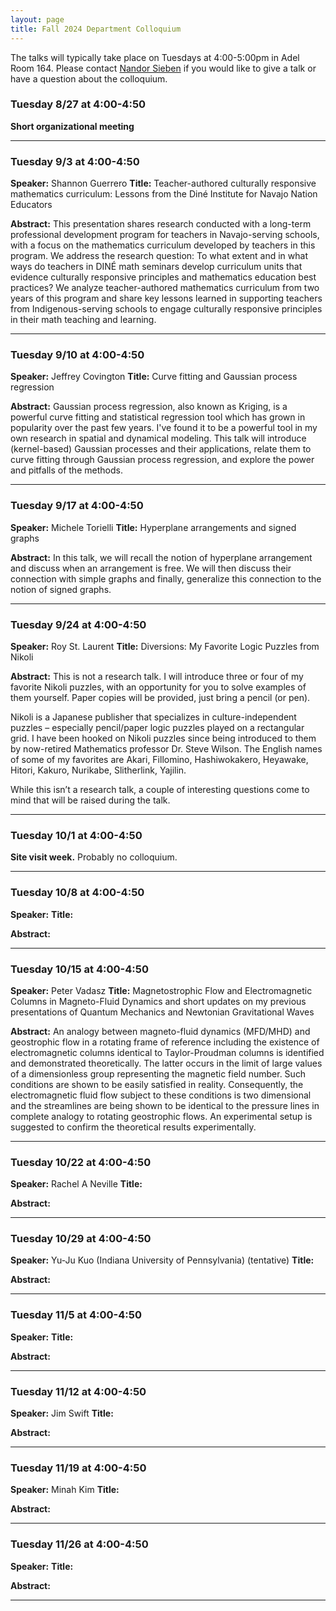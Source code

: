 ```yaml
---
layout: page
title: Fall 2024 Department Colloquium
---
```


The talks will typically take place on Tuesdays at 4:00-5:00pm in Adel Room 164. Please contact <a href="mailto:nandor.sieben@nau.edu">Nandor Sieben</a> if you would like to give a talk or have a question about the colloquium.

### Tuesday 8/27 at 4:00-4:50
**Short organizational meeting** 
<hr>

### Tuesday 9/3 at 4:00-4:50
**Speaker:** Shannon Guerrero
**Title:** Teacher-authored culturally responsive mathematics curriculum: Lessons from the Diné Institute for Navajo Nation Educators

**Abstract:** 
This presentation shares research conducted with a long-term professional development program for teachers in Navajo-serving schools, with a focus on the mathematics curriculum developed by teachers in this program. We address the research question: To what extent and in what ways do teachers in DINÉ math seminars develop curriculum units that evidence culturally responsive principles and mathematics education best practices? We analyze teacher-authored mathematics curriculum from two years of this program and share key lessons learned in supporting teachers from Indigenous-serving schools to engage culturally responsive principles in their math teaching and learning.

<hr>

### Tuesday 9/10 at 4:00-4:50
**Speaker:** Jeffrey Covington
**Title:** Curve fitting and Gaussian process regression

**Abstract:** 
Gaussian process regression, also known as Kriging, is a powerful curve fitting and statistical regression tool which has grown in popularity over the past few years. I've found it to be a powerful tool in my own research in spatial and dynamical modeling. This talk will introduce (kernel-based) Gaussian processes and their applications, relate them to curve fitting through Gaussian process regression, and explore the power and pitfalls of the methods.

<hr>

### Tuesday 9/17 at 4:00-4:50
**Speaker:** Michele Torielli
**Title:** Hyperplane arrangements and signed graphs

**Abstract:** 
In this talk, we will recall the notion of hyperplane arrangement and discuss  when an arrangement is free. We will then discuss their connection with simple graphs and finally, generalize this connection to the notion of signed graphs.

<hr>

### Tuesday 9/24 at 4:00-4:50
**Speaker:** Roy St. Laurent
**Title:** Diversions: My Favorite Logic Puzzles from Nikoli

**Abstract:** 
This is not a research talk. I will introduce three or four of my favorite Nikoli puzzles, with an opportunity for you to solve examples of them yourself. Paper copies will be provided, just bring a pencil (or pen).

Nikoli is a Japanese publisher that specializes in culture-independent puzzles – especially pencil/paper logic puzzles played on a rectangular grid. I have been hooked on Nikoli puzzles since being introduced to them by now-retired Mathematics professor Dr. Steve Wilson. The English names of some of my favorites are Akari, Fillomino, Hashiwokakero, Heyawake, Hitori, Kakuro, Nurikabe, Slitherlink, Yajilin.

While this isn’t a research talk, a couple of interesting questions come to mind that will be raised during the talk.

<hr>

### Tuesday 10/1 at 4:00-4:50
**Site visit week.** Probably no colloquium.

<hr>

### Tuesday 10/8 at 4:00-4:50 
**Speaker:** 
**Title:** 

**Abstract:** 

<hr>

### Tuesday 10/15 at 4:00-4:50
**Speaker:** Peter Vadasz
**Title:** Magnetostrophic Flow and Electromagnetic Columns in Magneto-Fluid Dynamics and short updates on my previous presentations of Quantum Mechanics and Newtonian Gravitational Waves 

**Abstract:** 
An analogy between magneto-fluid dynamics (MFD/MHD) and geostrophic flow in a rotating frame of reference including the existence of electromagnetic columns identical to Taylor-Proudman columns is identified and demonstrated theoretically. The latter occurs in the limit of large values of a dimensionless group representing the magnetic field number. Such conditions are shown to be easily satisfied in reality. Consequently, the electromagnetic fluid flow subject to these conditions is two dimensional and the streamlines are being shown to be identical to the pressure lines in complete analogy to rotating geostrophic flows. An experimental setup is suggested to confirm the theoretical results experimentally. 

<hr>

### Tuesday 10/22 at 4:00-4:50

**Speaker:** Rachel A Neville
**Title:** 

**Abstract:** 

<hr>

### Tuesday 10/29 at 4:00-4:50
**Speaker:** Yu-Ju Kuo (Indiana University of Pennsylvania) (tentative) 
**Title:** 

**Abstract:** 

<hr>

### Tuesday 11/5 at 4:00-4:50
**Speaker:** 
**Title:** 

**Abstract:** 

<hr>

### Tuesday 11/12 at 4:00-4:50
**Speaker:** Jim Swift
**Title:** 

**Abstract:** 

<hr>

### Tuesday 11/19 at 4:00-4:50
**Speaker:** Minah Kim
**Title:** 

**Abstract:** 

<hr>

### Tuesday 11/26 at 4:00-4:50
**Speaker:** 
**Title:** 

**Abstract:** 

<hr>



